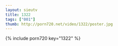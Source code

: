 ```yaml
--- 
layout: sieutv
title: 1322
tags: ["001"]
thumb: http://porn720.net/video/1322/poster.jpg
---
```

{% include porn720 key="1322" %} 
